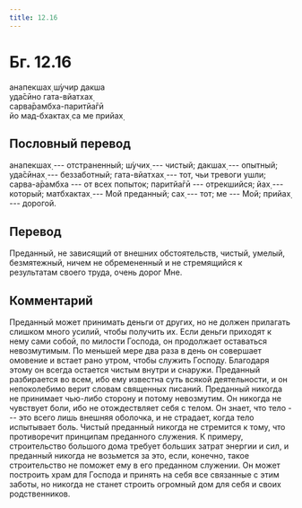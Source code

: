 ```yaml
---
title: 12.16
---
```


# Бг. 12.16
анапекшах̣ ш́учир дакша<br/>
уда̄сӣно гата-вйатхах̣<br/>
сарва̄рамбха-паритйа̄гӣ<br/>
йо мад-бхактах̣ са ме прийах̣
## Пословный перевод

анапекшах̣ --- отстраненный; ш́учих̣ --- чистый; дакшах̣ --- опытный;
уда̄сӣнах̣ --- беззаботный; гата-вйатхах̣ --- тот, чьи тревоги ушли;
сарва-а̄рамбха --- от всех попыток; паритйа̄гӣ --- отрекшийся; йах̣ ---
который; матбхактах̣ --- Мой преданный; сах̣ --- тот; ме --- Мой; прийах̣
--- дорогой.

## Перевод

Преданный, не зависящий от внешних обстоятельств, чистый, умелый,
безмятежный, ничем не обремененный и не стремящийся к результатам своего
труда, очень дорог Мне.

## Комментарий

Преданный может принимать деньги от других, но не должен прилагать
слишком много усилий, чтобы получить их. Если деньги приходят к нему
сами собой, по милости Господа, он продолжает оставаться невозмутимым.
По меньшей мере два раза в день он совершает омовение и встает рано
утром, чтобы служить Господу. Благодаря этому он всегда остается чистым
внутри и снаружи. Преданный разбирается во всем, ибо ему известна суть
всякой деятельности, и он непоколебимо верит словам священных писаний.
Преданный никогда не принимает чью-либо сторону и потому невозмутим. Он
никогда не чувствует боли, ибо не отождествляет себя с телом. Он знает,
что тело --- это всего лишь внешняя оболочка, и не страдает, когда тело
испытывает боль. Чистый преданный никогда не стремится к тому, что
противоречит принципам преданного служения. К примеру, строительство
большого дома требует больших затрат энергии и сил, и преданный никогда
не возьмется за это, если, конечно, такое строительство не поможет ему в
его преданном служении. Он может построить храм для Господа и принять на
себя все связанные с этим заботы, но никогда не станет строить огромный
дом для себя и своих родственников.
